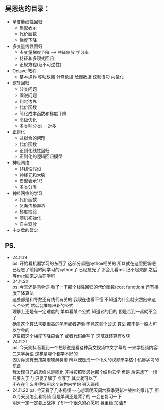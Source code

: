 ## 吴恩达的目录：

- 单变量线性回归
    - 模型表示
    - 代价函数
    - 梯度下降
- 多变量线性回归
    - 多变量梯度下降 --> 特征缩放 学习率
    - 特征和多项式回归
    - 正规方程(及不可逆性)
- Octave 教程
    - 基本操作 移动数据 计算数据 绘图数据 控制语句 向量化
- 逻辑回归
    - 分类问题
    - 假说问题
    - 判定边界
    - 代价函数
    - 简化成本函数和梯度下降
    - 高级优化
    - 多类别分类: 一对多
- 正则化
    - 过拟合的问题
    - 代价函数
    - 正则化线性回归
    - 正则化的逻辑回归模型
- 神经网络
    - 非线性假设
    - 神经元和大脑
    - 模型表示1/2
    - 多类分类
- 神经网络的学习
    - 代价函数
    - 反向传播算法
    - 梯度检验
    - 随机初始化
    - 自主驾驶
- 十之后的暂定

## PS.

- 24.11.19  
  ps: 开始看机器学习的东西了 这部分都是python相关的 所以就在这里更新吧  
  已经忘了前段时间学习的python了 已经忘光了 那会儿看md 记不起来都 之后等mac回来之后在学吧
- 24.11.20  
  ps: 今天还是背单词 看了一下那个线性回归的代价函数(cost function) 还有梯度下降算法  
  这些都是和导数还有线代有关的 我现在也看不懂 不知道为什么就突然出来这么个公式 然后就推导出新的公式  
  理解上还是有一定难度的 单单看某个公式 知道它的目的 但是合到一起就不会了  
  确实这个算法需要很高的学历或者造诣 毕竟这些个公式 算法 都不是一般人可以学会的  
  这周把这个梯度下降搞会了 或者代码会写了 这周就还算有收获
- 24.11.21  
  ps: 今天刷抖音看到一个视频说是看这种英文视频中文字幕的 一来学视频内容 二来学英语 这样是哪个都学不好的  
  因为你没有去用英语理解英语 所以还是找一个中文的视频来学这个机器学习的东西  
  我发现自己的思维总是固化 非得按照吴恩达那个结构去学 但是 后来想了一想 只要入了门 只要了解了 会写了 其实就可以了  
  不存在什么非得按照这个结构来学的 明天继续
- 24.11.22
  ps: 今天看了几条视频 一心想着明天周六赛季更新冲战神的事儿了 所以今天没怎么看视频 但是单词还是背了的 一会在复习一下  
  明天一定一定要上战神 了却一个很久的心愿吧 奥里给 加油!!!